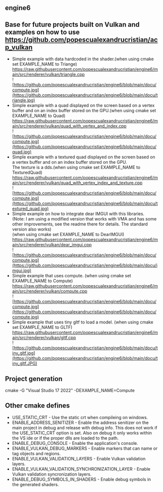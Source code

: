 engine6
----

## Base for future projects built on Vulkan and examples on how to use https://github.com/popescualexandrucristian/acp_vulkan

* Simple example with data hardcoded in the shader.(when using cmake set EXAMPLE_NAME to Triange)\
  https://raw.githubusercontent.com/popescualexandrucristian/engine6/main/src/renderer/vulkan/triangle.cpp \
  ![https://github.com/popescualexandrucristian/engine6/blob/main/docu/compute.jpg](https://github.com/popescualexandrucristian/engine6/blob/main/docu/triangle.jpg)
* Simple example with a quad displayed on the screen based on a vertex buffer and on an index buffer stored on the GPU.(when using cmake set EXAMPLE_NAME to Quad)\
  https://raw.githubusercontent.com/popescualexandrucristian/engine6/main/src/renderer/vulkan/quad_with_vertex_and_index.cpp \
  ![https://github.com/popescualexandrucristian/engine6/blob/main/docu/compute.jpg](https://github.com/popescualexandrucristian/engine6/blob/main/docu/quad.jpg)
* Simple example with a textured quad displayed on the screen based on a vertex buffer and on an index buffer stored on the GPU.\
  The texture is a dds.(when using cmake set EXAMPLE_NAME to TexturedQuad)\
  https://raw.githubusercontent.com/popescualexandrucristian/engine6/main/src/renderer/vulkan/quad_with_vertex_index_and_texture.cpp \
  ![https://github.com/popescualexandrucristian/engine6/blob/main/docu/compute.jpg](https://github.com/popescualexandrucristian/engine6/blob/main/docu/textured_quad.jpg)
* Simple example on how to integrate dear IMGUI with this libraries.\
  (Note: I am using a modified version that works with VMA and has some other improvements, see the readme there for details. The standard version also works)\
  (when using cmake set EXAMPLE_NAME to DearIMGUI)\
  https://raw.githubusercontent.com/popescualexandrucristian/engine6/main/src/renderer/vulkan/dear_imgui.cpp \
  ![https://github.com/popescualexandrucristian/engine6/blob/main/docu/compute.jpg](https://github.com/popescualexandrucristian/engine6/blob/main/docu/imgui.jpg)
* Simple example that uses compute. (when using cmake set EXAMPLE_NAME to Compute)\
  https://raw.githubusercontent.com/popescualexandrucristian/engine6/main/src/renderer/vulkan/compute.cpp \
  ![https://github.com/popescualexandrucristian/engine6/blob/main/docu/compute.jpg](https://github.com/popescualexandrucristian/engine6/blob/main/docu/compute.jpg)
* Simple example that uses tiny gltf to load a model. (when using cmake set EXAMPLE_NAME to GLTF)\
  https://raw.githubusercontent.com/popescualexandrucristian/engine6/main/src/renderer/vulkan/gltf.cpp \
  ![https://github.com/popescualexandrucristian/engine6/blob/main/docu/tiny_gltf.jpg](https://github.com/popescualexandrucristian/engine6/blob/main/docu/tiny_gltf.JPG)


## Project generation
cmake -G "Visual Studio 17 2022" -DEXAMPLE_NAME=Compute

## Other cmake defines 

* USE_STATIC_CRT - Use the static crt when compileing on windows.
* ENABLE_ADDRESS_SENITIZER - Enable the address senitizer on the main project in debug and release with debug info. This does not work if the USE_STATIC_CRT option is set. Also on debug it only works within the VS ide or if the proper dlls are loaded to the path.
* ENABLE_DEBUG_CONSOLE - Enable the application's console.
* ENABLE_VULKAN_DEBUG_MARKERS - Enable markers that can name or tag objects and regions.
* ENABLE_VULKAN_VALIDATION_LAYERS - Enable Vulkan validation layers.
* ENABLE_VULKAN_VALIDATION_SYNCHRONIZATION_LAYER - Enable Vulkan validation syncronization layers.
* ENABLE_DEBUG_SYMBOLS_IN_SHADERS - Enable debug symbols in the generated shaders.
